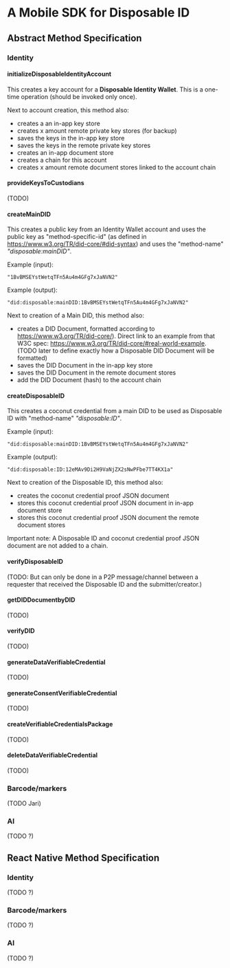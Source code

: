 # A Mobile SDK for Disposable ID

## Abstract Method Specification

### Identity

#### initializeDisposableIdentityAccount

This creates a key account for a **Disposable Identity Wallet**.
This is a one-time operation (should be invoked only once).

Next to account creation, this method also:
* creates a an in-app key store
* creates x amount remote private key stores (for backup)
* saves the keys in the in-app key store
* saves the keys in the remote private key stores
* creates an in-app document store
* creates a chain for this account
* creates x amount remote document stores linked to the account chain

#### provideKeysToCustodians
(TODO)

#### createMainDID

This creates a public key from an Identity Wallet account and uses the public key as "method-specific-id" (as defined in https://www.w3.org/TR/did-core/#did-syntax) and uses the "method-name" *"disposable:mainDID"*.

Example (input):
```
"1BvBMSEYstWetqTFn5Au4m4GFg7xJaNVN2"
```

Example (output):
```
"did:disposable:mainDID:1BvBMSEYstWetqTFn5Au4m4GFg7xJaNVN2"
```
Next to creation of a Main DID, this method also:
* creates a DID Document, formatted according to https://www.w3.org/TR/did-core/). Direct link to an example from that W3C spec: https://www.w3.org/TR/did-core/#real-world-example. (TODO later to define exactly how a Disposable DID Document will be formatted)
* saves the DID Document in the in-app key store
* saves the DID Document in the remote document stores
* add the DID Document (hash) to the account chain

#### createDisposableID

This creates a coconut credential from a main DID to be used as Disposable ID with  "method-name" *"disposable:ID"*.

Example (input):
```
"did:disposable:mainDID:1BvBMSEYstWetqTFn5Au4m4GFg7xJaNVN2"
```

Example (output):
```
"did:disposable:ID:12eMAv9Di2H9VaNjZX2sNwPFbe7TT4KX1a"
```
Next to creation of the Disposable ID, this method also:
* creates the coconut credential proof JSON document
* stores this coconut credential proof JSON document in in-app document store
* stores this coconut credential proof JSON document the remote document stores

Important note: A Disposable ID and coconut credential proof JSON document are not added to a chain.

#### verifyDisposableID
(TODO: But can only be done in a P2P message/channel between a requester that received the Disposable ID and the submitter/creator.)

#### getDIDDocumentbyDID
(TODO)
#### verifyDID
(TODO)

#### generateDataVerifiableCredential
(TODO)
#### generateConsentVerifiableCredential
(TODO)
#### createVerifiableCredentialsPackage
(TODO)

#### deleteDataVerifiableCredential
(TODO)

### Barcode/markers
(TODO Jari)

### AI
(TODO ?)

## React Native Method Specification

### Identity
(TODO ?)

### Barcode/markers
(TODO ?)

### AI
(TODO ?)
